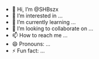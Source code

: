 - 👋 Hi, I’m @SHBszx
- 👀 I’m interested in ...
- 🌱 I’m currently learning ...
- 💞️ I’m looking to collaborate on ...
- 📫 How to reach me ...
- 😄 Pronouns: ...
- ⚡ Fun fact: ...

<!---
SHBszx/SHBszx is a ✨ special ✨ repository because its `README.md` (this file) appears on your GitHub profile.
You can click the Preview link to take a look at your changes.
--->
